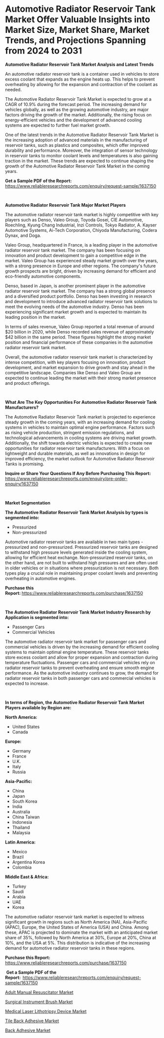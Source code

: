 <p><h1>Automotive Radiator Reservoir Tank Market Offer Valuable Insights into Market Size, Market Share, Market Trends, and Projections Spanning from 2024 to 2031</h1></p><p><strong>Automotive Radiator Reservoir Tank Market Analysis and Latest Trends</strong></p>
<p><p>An automotive radiator reservoir tank is a container used in vehicles to store excess coolant that expands as the engine heats up. This helps to prevent overheating by allowing for the expansion and contraction of the coolant as needed. </p><p>The Automotive Radiator Reservoir Tank Market is expected to grow at a CAGR of 10.9% during the forecast period. The increasing demand for vehicles globally, as well as the growing automotive industry, are major factors driving the growth of the market. Additionally, the rising focus on energy-efficient vehicles and the development of advanced cooling systems are expected to further fuel market growth.</p><p>One of the latest trends in the Automotive Radiator Reservoir Tank Market is the increasing adoption of advanced materials in the manufacturing of reservoir tanks, such as plastics and composites, which offer improved durability and performance. Moreover, the integration of sensor technology in reservoir tanks to monitor coolant levels and temperatures is also gaining traction in the market. These trends are expected to continue shaping the growth of the Automotive Radiator Reservoir Tank Market in the coming years.</p></p>
<p><strong>Get a Sample PDF of the Report:&nbsp;</strong> <a href="https://www.reliableresearchreports.com/enquiry/request-sample/1637150">https://www.reliableresearchreports.com/enquiry/request-sample/1637150</a></p>
<p>&nbsp;</p>
<p><strong>Automotive Radiator Reservoir Tank Major Market Players</strong></p>
<p><p>The automotive radiator reservoir tank market is highly competitive with key players such as Denso, Valeo Group, Toyoda Gosei, CIE Automotive, Roechling, Kyung Chang Industrial, Inzi Controls, Tokyo Radiator, A. Kayser Automotive Systems, Ai-Tech Corporation, Chiyoda Manufacturing, Codera Dynax, and Doga.</p><p>Valeo Group, headquartered in France, is a leading player in the automotive radiator reservoir tank market. The company has been focusing on innovation and product development to gain a competitive edge in the market. Valeo Group has experienced steady market growth over the years, with a strong presence in Europe and other regions. The company's future growth prospects are bright, driven by increasing demand for efficient and eco-friendly automotive components.</p><p>Denso, based in Japan, is another prominent player in the automotive radiator reservoir tank market. The company has a strong global presence and a diversified product portfolio. Denso has been investing in research and development to introduce advanced radiator reservoir tank solutions to meet the evolving needs of the automotive industry. Denso has been experiencing significant market growth and is expected to maintain its leading position in the market.</p><p>In terms of sales revenue, Valeo Group reported a total revenue of around $20 billion in 2020, while Denso recorded sales revenue of approximately $42 billion in the same period. These figures highlight the strong market position and financial performance of these companies in the automotive radiator reservoir tank market.</p><p>Overall, the automotive radiator reservoir tank market is characterized by intense competition, with key players focusing on innovation, product development, and market expansion to drive growth and stay ahead in the competitive landscape. Companies like Denso and Valeo Group are expected to continue leading the market with their strong market presence and product offerings.</p></p>
<p>&nbsp;</p>
<p><strong>What Are The Key Opportunities For Automotive Radiator Reservoir Tank Manufacturers?</strong></p>
<p><p>The Automotive Radiator Reservoir Tank market is projected to experience steady growth in the coming years, with an increasing demand for cooling systems in vehicles to maintain optimal engine performance. Factors such as rising vehicle production, stringent emission regulations, and technological advancements in cooling systems are driving market growth. Additionally, the shift towards electric vehicles is expected to create new opportunities for radiator reservoir tank manufacturers. With a focus on lightweight and durable materials, as well as innovations in design for improved efficiency, the market outlook for Automotive Radiator Reservoir Tanks is promising.</p></p>
<p><strong>Inquire or Share Your Questions If Any Before Purchasing This Report:</strong> <a href="https://www.reliableresearchreports.com/enquiry/pre-order-enquiry/1637150">https://www.reliableresearchreports.com/enquiry/pre-order-enquiry/1637150</a></p>
<p>&nbsp;</p>
<p><strong>Market Segmentation</strong></p>
<p><strong>The Automotive Radiator Reservoir Tank Market Analysis by types is segmented into:</strong></p>
<p><ul><li>Pressurized</li><li>Non-pressurized</li></ul></p>
<p><p>Automotive radiator reservoir tanks are available in two main types - pressurized and non-pressurized. Pressurized reservoir tanks are designed to withstand high pressure levels generated inside the cooling system, allowing for efficient heat exchange. Non-pressurized reservoir tanks, on the other hand, are not built to withstand high pressures and are often used in older vehicles or in situations where pressurization is not necessary. Both types play a crucial role in maintaining proper coolant levels and preventing overheating in automotive engines.</p></p>
<p><strong>Purchase this Report:&nbsp;</strong><a href="https://www.reliableresearchreports.com/purchase/1637150">https://www.reliableresearchreports.com/purchase/1637150</a></p>
<p>&nbsp;</p>
<p><strong>The Automotive Radiator Reservoir Tank Market Industry Research by Application is segmented into:</strong></p>
<p><ul><li>Passenger Cars</li><li>Commercial Vehicles</li></ul></p>
<p><p>The automotive radiator reservoir tank market for passenger cars and commercial vehicles is driven by the increasing demand for efficient cooling systems to maintain optimal engine temperature. These reservoir tanks store excess coolant and allow for proper expansion and contraction during temperature fluctuations. Passenger cars and commercial vehicles rely on radiator reservoir tanks to prevent overheating and ensure smooth engine performance. As the automotive industry continues to grow, the demand for radiator reservoir tanks in both passenger cars and commercial vehicles is expected to increase.</p></p>
<p>&nbsp;</p>
<p><strong>In terms of Region, the Automotive Radiator Reservoir Tank Market Players available by Region are:</strong></p>
<p>
    <p> <strong> North America: </strong>
        <ul>
            <li>United States</li>
            <li>Canada</li>
        </ul>
        </p> 
    <p> <strong> Europe: </strong>
        <ul>
            <li>Germany</li>
            <li>France</li>
            <li>U.K.</li>
            <li>Italy</li>
            <li>Russia</li>
        </ul>
        </p> 
    <p> <strong> Asia-Pacific: </strong>
        <ul>
            <li>China</li>
            <li>Japan</li>
            <li>South Korea</li>
            <li>India</li>
            <li>Australia</li>
            <li>China Taiwan</li>
            <li>Indonesia</li>
            <li>Thailand</li>
            <li>Malaysia</li>
        </ul>
        </p> 
    <p> <strong> Latin America: </strong>
        <ul>
            <li>Mexico</li>
            <li>Brazil</li>
            <li>Argentina Korea</li>
            <li>Colombia</li>
        </ul>
        </p> 
    <p> <strong> Middle East & Africa: </strong>
        <ul>
            <li>Turkey</li>
            <li>Saudi</li>
            <li>Arabia</li>
            <li>UAE</li>
            <li>Korea</li>
        </ul>
    </p>
    </p>
<p><p>The automotive radiator reservoir tank market is expected to witness significant growth in regions such as North America (NA), Asia-Pacific (APAC), Europe, the United States of America (USA) and China. Among these, APAC is projected to dominate the market with an anticipated market share of 35%, followed by North America at 30%, Europe at 20%, China at 10%, and the USA at 5%. This distribution is indicative of the increasing demand for automotive radiator reservoir tanks in these regions.</p></p>
<p><strong>Purchase this Report: </strong><a href="https://www.reliableresearchreports.com/purchase/1637150">https://www.reliableresearchreports.com/purchase/1637150</a></p>
<p>&nbsp;<strong>Get a Sample PDF of the Report:&nbsp;&nbsp;</strong><a href="https://www.reliableresearchreports.com/enquiry/request-sample/1637150">https://www.reliableresearchreports.com/enquiry/request-sample/1637150</a></p>
<p><strong></strong></p>
<p><p><a href="https://medium.com/@anitabeatty1/adult-manual-resuscitator-market-trends-and-market-analysis-forecasted-for-period-2024-2031-5f63eff63d8d">Adult Manual Resuscitator Market</a></p><p><a href="https://medium.com/@anitabeatty1/surgical-instrument-brush-market-analysis-and-sze-forecasted-for-period-from-2024-to-2031-853fa91b1d50">Surgical Instrument Brush Market</a></p><p><a href="https://github.com/sonuprakash1/Market-Research-Report-List-1/blob/main/medical-laser-lithotripsy-device-market.md">Medical Laser Lithotripsy Device Market</a></p><p><a href="https://issuu.com/reportprime-2/docs/tile-back-adhesive-market-size-2030.pptx">Tile Back Adhesive Market</a></p><p><a href="https://issuu.com/reportprime-2/docs/back-adhesive-market-size-2030.pptx">Back Adhesive Market</a></p></p>